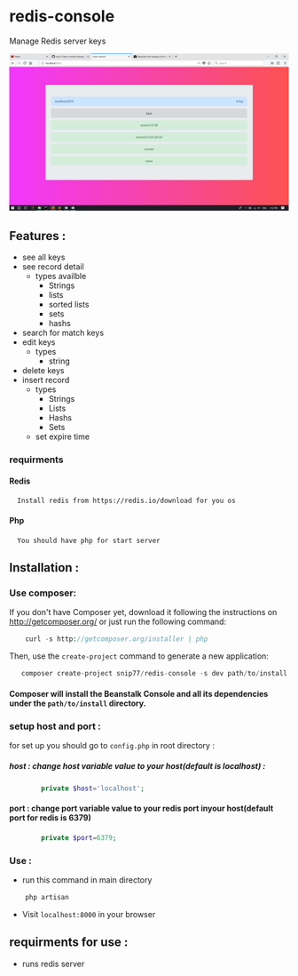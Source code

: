 # redis-console
Manage Redis server keys

![Loading . . .](Cover/index.png)

## Features :
  - see all keys
  - see record detail
    - types availble
      - Strings
      - lists
      - sorted lists
      - sets
      - hashs
  - search for match keys
  - edit keys
    - types
      - string
  - delete keys
  - insert record
    - types
      - Strings
      - Lists
      - Hashs
      - Sets
    - set expire time
    
    

### requirments
#### Redis
  
      Install redis from https://redis.io/download for you os
 #### Php
  
      You should have php for start server


## Installation :

###   Use composer:
   If you don't have Composer yet, download it following the instructions on http://getcomposer.org/ or just run the following command:

```php
    curl -s http://getcomposer.org/installer | php 
```
  Then, use the `create-project` command to generate a new application:
  
 ```php
    composer create-project snip77/redis-console -s dev path/to/install
 ```
 #### Composer will install the Beanstalk Console and all its dependencies under the `path/to/install` directory.
 
### setup host and port :
  for set up you should go to ```config.php``` in root directory :
  
##### host : change host variable value to your host(default is localhost) :
```php
        private $host='localhost'; 
```
      
####  port  : change port variable value to your redis port inyour host(default port for redis is 6379)

```php
        private $port=6379;
```

### Use :

  - run this command in main directory
    
```php
    php artisan
```
  - Visit `localhost:8000` in your browser
  
## requirments for use :
  
  - runs redis server
